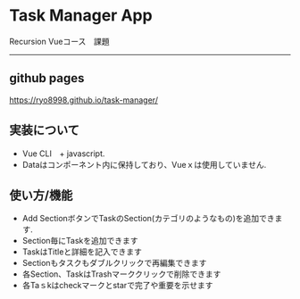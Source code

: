 # Task Manager App
Recursion Vueコース　課題
***

## github pages
https://ryo8998.github.io/task-manager/

## 実装について
* Vue CLI　+ javascript. 
* Dataはコンポーネント内に保持しており、Vueｘは使用していません. 

## 使い方/機能
* Add SectionボタンでTaskのSection(カテゴリのようなもの)を追加できます. 
* Section毎にTaskを追加できます
* TaskはTitleと詳細を記入できます
* Sectionもタスクもダブルクリックで再編集できます
* 各Section、TaskはTrashマーククリックで削除できます　　
* 各Taｓkはcheckマークとstarで完了や重要を示せます

